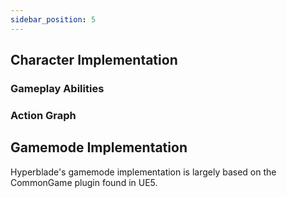 ```yaml
---
sidebar_position: 5
---
```



## Character Implementation
### Gameplay Abilities
### Action Graph
## Gamemode Implementation
Hyperblade's gamemode implementation is largely based on the CommonGame plugin found in UE5.

